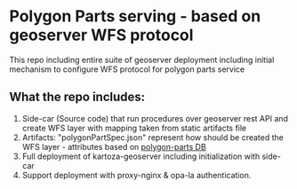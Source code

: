 # Polygon Parts serving - based on geoserver WFS protocol
This repo including entire suite of geoserver deployment including initial mechanism to configure WFS protocol for polygon parts service

## What the repo includes:
1. Side-car (Source code) that run procedures over geoserver rest API and create WFS layer with mapping taken from static artifacts file
2. Artifacts: "polygonPartSpec.json" represent how should be created the WFS layer - attributes based on [polygon-parts DB](https://github.com/MapColonies/polygon-parts-manager/blob/master/src/DAL/migration/fullSchema.sql)
3. Full deployment of kartoza-geoserver including initialization with side-car
4. Support deployment with proxy-nginx & opa-la authentication.
